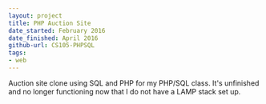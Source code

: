 ```yaml
---
layout: project
title: PHP Auction Site
date_started: February 2016
date_finished: April 2016
github-url: CS105-PHPSQL
tags:
- web
---
```


Auction site clone using SQL and PHP for my PHP/SQL class. It's unfinished and no longer functioning now that I do not have a LAMP stack set up.